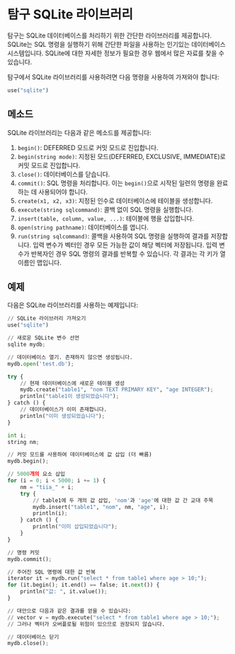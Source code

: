 # 탐구 SQLite 라이브러리

탐구는 SQLite 데이터베이스를 처리하기 위한 간단한 라이브러리를 제공합니다. SQLite는 SQL 명령을 실행하기 위해 간단한 파일을 사용하는 인기있는 데이터베이스 시스템입니다. SQLite에 대한 자세한 정보가 필요한 경우 웹에서 많은 자료를 찾을 수 있습니다.

탐구에서 SQLite 라이브러리를 사용하려면 다음 명령을 사용하여 가져와야 합니다:

```python
use("sqlite")
```

## 메소드

SQLite 라이브러리는 다음과 같은 메소드를 제공합니다:

1. `begin()`: DEFERRED 모드로 커밋 모드로 진입합니다.
2. `begin(string mode)`: 지정된 모드(DEFERRED, EXCLUSIVE, IMMEDIATE)로 커밋 모드로 진입합니다.
3. `close()`: 데이터베이스를 닫습니다.
4. `commit()`: SQL 명령을 처리합니다. 이는 `begin()`으로 시작된 일련의 명령을 완료하는 데 사용되어야 합니다.
5. `create(x1, x2, x3)`: 지정된 인수로 데이터베이스에 테이블을 생성합니다.
6. `execute(string sqlcommand)`: 콜백 없이 SQL 명령을 실행합니다.
7. `insert(table, column, value, ...)`: 테이블에 행을 삽입합니다.
8. `open(string pathname)`: 데이터베이스를 엽니다.
9. `run(string sqlcommand)`: 콜백을 사용하여 SQL 명령을 실행하여 결과를 저장합니다. 입력 변수가 벡터인 경우 모든 가능한 값이 해당 벡터에 저장됩니다. 입력 변수가 반복자인 경우 SQL 명령의 결과를 반복할 수 있습니다. 각 결과는 각 키가 열 이름인 맵입니다.

## 예제

다음은 SQLite 라이브러리를 사용하는 예제입니다:

```python
// SQLite 라이브러리 가져오기
use("sqlite")

// 새로운 SQLite 변수 선언
sqlite mydb;

// 데이터베이스 열기. 존재하지 않으면 생성됩니다.
mydb.open('test.db');

try {
    // 현재 데이터베이스에 새로운 테이블 생성
    mydb.create("table1", "nom TEXT PRIMARY KEY", "age INTEGER");
    println("table1이 생성되었습니다");
} catch () {
    // 데이터베이스가 이미 존재합니다.
    println("이미 생성되었습니다");
}

int i;
string nm;

// 커밋 모드를 사용하여 데이터베이스에 값 삽입 (더 빠름)
mydb.begin();

// 5000개의 요소 삽입
for (i = 0; i < 5000; i += 1) {
    nm = "tiia_" + i;
    try {
        // table1에 두 개의 값 삽입, 'nom'과 'age'에 대한 값 간 교대 주목
        mydb.insert("table1", "nom", nm, "age", i);
        println(i);
    } catch () {
        println("이미 삽입되었습니다");
    }
}

// 명령 커밋
mydb.commit();

// 주어진 SQL 명령에 대한 값 반복
iterator it = mydb.run("select * from table1 where age > 10;");
for (it.begin(); it.end() == false; it.next()) {
    println("값: ", it.value());
}

// 대안으로 다음과 같은 결과를 얻을 수 있습니다:
// vector v = mydb.execute("select * from table1 where age > 10;");
// 그러나 벡터가 오버플로될 위험이 있으므로 권장되지 않습니다.

// 데이터베이스 닫기
mydb.close();
```